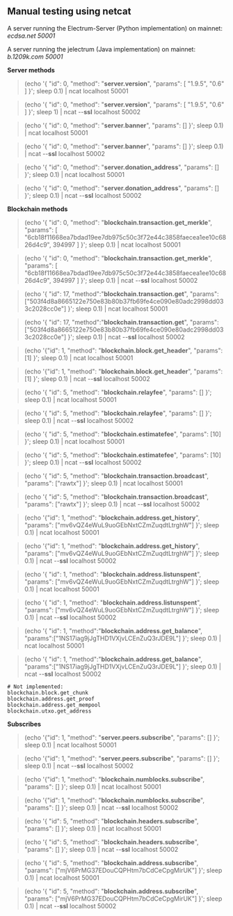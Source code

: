 Manual testing using netcat
-----------------------

A server running the Electrum-Server (Python implementation) on mainnet: *ecdsa.net 50001*

A server running the jelectrum (Java implementation) on mainnet: *b.1209k.com 50001*



**Server methods**

> (echo '{ "id": 0, "method": "**server.version**", "params": [ "1.9.5", "0.6" ] }'; sleep 0.1) | ncat localhost 50001

> (echo '{ "id": 0, "method": "**server.version**", "params": [ "1.9.5", "0.6" ] }'; sleep 1) | ncat --**ssl** localhost 50002

> (echo '{ "id": 0, "method": "**server.banner**", "params": [] }'; sleep 0.1) | ncat localhost 50001

> (echo '{ "id": 0, "method": "**server.banner**", "params": [] }'; sleep 0.1) | ncat --**ssl** localhost 50002

> (echo '{ "id": 0, "method": "**server.donation_address**", "params": [] }'; sleep 0.1) | ncat localhost 50001

> (echo '{ "id": 0, "method": "**server.donation_address**", "params": [] }'; sleep 0.1) | ncat --**ssl** localhost 50002

**Blockchain methods**

> (echo '{ "id": 0, "method": "**blockchain.transaction.get_merkle**", "params": [ "6cb18f11668ea7bdad19ee7db975c50c3f72e44c3858faecea1ee10c6826d4c9", 394997 ] }'; sleep 0.1) | ncat localhost 50001

> (echo '{ "id": 0, "method": "**blockchain.transaction.get_merkle**", "params": [ "6cb18f11668ea7bdad19ee7db975c50c3f72e44c3858faecea1ee10c6826d4c9", 394997 ] }'; sleep 0.1) | ncat --**ssl** localhost 50002

> (echo '{ "id": 17, "method":"**blockchain.transaction.get**", "params": ["503f4d8a8665122e750e83b80b37fb69fe4ce090e80adc2998dd033c2028cc0e"] }'; sleep 0.1) | ncat localhost 50001

> (echo '{ "id": 17, "method":"**blockchain.transaction.get**", "params": ["503f4d8a8665122e750e83b80b37fb69fe4ce090e80adc2998dd033c2028cc0e"] }'; sleep 0.1) | ncat --**ssl** localhost 50002


> (echo '{"id": 1, "method": "**blockchain.block.get_header**", "params": [1] }'; sleep 0.1) | ncat localhost 50001

> (echo '{"id": 1, "method": "**blockchain.block.get_header**", "params": [1] }'; sleep 0.1) | ncat --**ssl** localhost 50002

> (echo '{ "id": 5, "method": "**blockchain.relayfee**", "params": [] }'; sleep 0.1) | ncat localhost 50001

> (echo '{ "id": 5, "method": "**blockchain.relayfee**", "params": [] }'; sleep 0.1) | ncat --**ssl** localhost 50002

> (echo '{ "id": 5, "method": "**blockchain.estimatefee**", "params": [10] }'; sleep 0.1) | ncat localhost 50001

> (echo '{ "id": 5, "method": "**blockchain.estimatefee**", "params": [10] }'; sleep 0.1) | ncat --**ssl** localhost 50002

> (echo '{ "id": 5, "method": "**blockchain.transaction.broadcast**", "params": ["rawtx"] }'; sleep 0.1) | ncat localhost 50001

> (echo '{ "id": 5, "method": "**blockchain.transaction.broadcast**", "params": ["rawtx"] }'; sleep 0.1) | ncat --**ssl** localhost 50002

> (echo '{"id": 1, "method": "**blockchain.address.get_history**", "params": ["mv6vQZ4eWuL9uoGEbNxtCZmZuqdtLtrghW"] }'; sleep 0.1) | ncat localhost 50001

> (echo '{"id": 1, "method": "**blockchain.address.get_history**", "params": ["mv6vQZ4eWuL9uoGEbNxtCZmZuqdtLtrghW"] }'; sleep 0.1) | ncat --**ssl** localhost 50002

> (echo '{ "id": 1, "method": "**blockchain.address.listunspent**", "params": ["mv6vQZ4eWuL9uoGEbNxtCZmZuqdtLtrghW"] }'; sleep 0.1) | ncat localhost 50001

> (echo '{ "id": 1, "method": "**blockchain.address.listunspent**", "params": ["mv6vQZ4eWuL9uoGEbNxtCZmZuqdtLtrghW"] }'; sleep 0.1) | ncat --**ssl** localhost 50002

> (echo '{ "id": 1, "method":"**blockchain.address.get_balance**", "params":["1NS17iag9jJgTHD1VXjvLCEnZuQ3rJDE9L"] }'; sleep 0.1) | ncat localhost 50001

> (echo '{ "id": 1, "method":"**blockchain.address.get_balance**", "params":["1NS17iag9jJgTHD1VXjvLCEnZuQ3rJDE9L"] }'; sleep 0.1) | ncat --**ssl** localhost 50002

    # Not implemented:
    blockchain.block.get_chunk
    blockchain.address.get_proof
    blockchain.address.get_mempool
    blockchain.utxo.get_address

**Subscribes**

> (echo '{"id": 1, "method": "**server.peers.subscribe**", "params": [] }'; sleep 0.1) | ncat localhost 50001

> (echo '{"id": 1, "method": "**server.peers.subscribe**", "params": [] }'; sleep 0.1) | ncat --**ssl** localhost 50002

> (echo '{"id": 1, "method": "**blockchain.numblocks.subscribe**", "params": [] }'; sleep 0.1) | ncat localhost 50001

> (echo '{"id": 1, "method": "**blockchain.numblocks.subscribe**", "params": [] }'; sleep 0.1) | ncat --**ssl** localhost 50002

> (echo '{ "id": 5, "method": "**blockchain.headers.subscribe**", "params": [] }'; sleep 0.1) | ncat localhost 50001

> (echo '{ "id": 5, "method": "**blockchain.headers.subscribe**", "params": [] }'; sleep 0.1) | ncat --**ssl** localhost 50002

> (echo '{ "id": 5, "method": "**blockchain.address.subscribe**", "params": ["mjV6PrMG37EDouCQPHtm7bCdCeCpgMirUK"] }'; sleep 0.1) | ncat localhost 50001

> (echo '{ "id": 5, "method": "**blockchain.address.subscribe**", "params": ["mjV6PrMG37EDouCQPHtm7bCdCeCpgMirUK"] }'; sleep 0.1) | ncat --**ssl** localhost 50002
